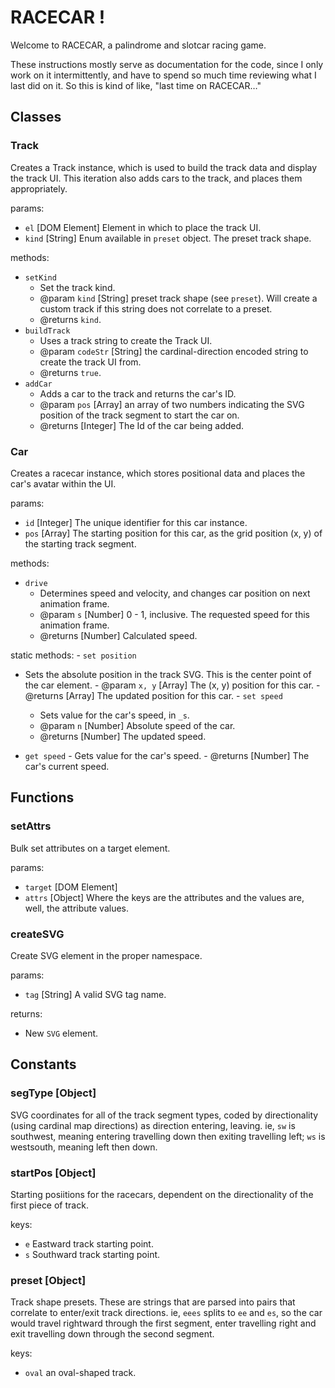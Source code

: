 # RACECAR !

Welcome to RACECAR, a palindrome and slotcar racing game.

These instructions mostly serve as documentation for the code, since I only work on it intermittently, and have to spend so much time reviewing what I last did on it. So this is kind of like, "last time on RACECAR…"

## Classes

### Track

Creates a Track instance, which is used to build the track data and display the track UI. This iteration also adds cars to the track, and places them appropriately.

params:

  - `el` [DOM Element] Element in which to place the track UI.
  - `kind` [String] Enum available in `preset` object. The preset track shape.

methods:

  - `setKind`
    - Set the track kind.
    - @param `kind` [String] preset track shape (see `preset`). Will create a custom track if this string does not correlate to a preset.
    - @returns `kind`.
  - `buildTrack`
    - Uses a track string to create the Track UI.
    - @param `codeStr` [String] the cardinal-direction encoded string to create the track UI from.
    - @returns `true`.
  - `addCar`
    - Adds a car to the track and returns the car's ID.
    - @param `pos` [Array] an array of two numbers indicating the SVG position of the track segment to start the car on.
    - @returns [Integer] The Id of the car being added.

### Car

Creates a racecar instance, which stores positional data and places the car's avatar within the UI.

params:

  - `id` [Integer] The unique identifier for this car instance.
  - `pos` [Array] The starting position for this car, as the grid position (x, y) of the starting track segment.

methods:

  - `drive`
  	- Determines speed and velocity, and changes car position on next animation frame.
  	- @param `s` [Number] 0 - 1, inclusive. The requested speed for this animation frame.
  	- @returns [Number] Calculated speed.

static methods:
	- `set position`
   - Sets the absolute position in the track SVG. This is the center point of the car element.
    - @param `x, y` [Array] The (x, y) position for this car.
    - @returns [Array] The updated position for this car.
	- `set speed`
		- Sets value for the car's speed, in `_s`.
		- @param `n` [Number] Absolute speed of the car.
		- @returns [Number] The updated speed.

 - `get speed`
		- Gets value for the car's speed.
		- @returns [Number] The car's current speed.

## Functions

### setAttrs

Bulk set attributes on a target element.

params:

  - `target` [DOM Element]
  - `attrs` [Object] Where the keys are the attributes and the values are, well, the attribute values.

### createSVG

Create SVG element in the proper namespace.

params:

  - `tag` [String] A valid SVG tag name.

returns:

  - New `SVG` element.

## Constants

### segType [Object]

SVG coordinates for all of the track segment types, coded by directionality (using cardinal map directions) as direction entering, leaving. ie, `sw` is southwest, meaning entering travelling down then exiting travelling left; `ws` is westsouth, meaning left then down.

### startPos [Object]

Starting posiitions for the racecars, dependent on the directionality of the first piece of track.

keys: 
  - `e` Eastward track starting point.
  - `s` Southward track starting point.

### preset [Object]

Track shape presets. These are strings that are parsed into pairs that correlate to enter/exit track directions. ie, `eees` splits to `ee` and `es`, so the car would travel rightward through the first segment, enter travelling right and exit travelling down through the second segment.

keys:
  - `oval` an oval-shaped track.
